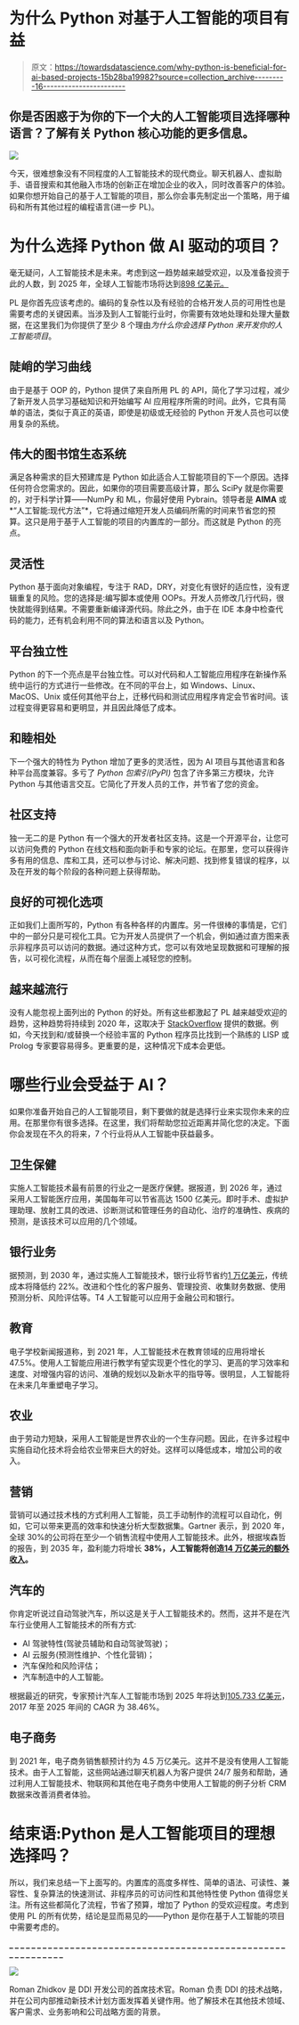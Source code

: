 # 为什么 Python 对基于人工智能的项目有益

> 原文：<https://towardsdatascience.com/why-python-is-beneficial-for-ai-based-projects-15b28ba19982?source=collection_archive---------16----------------------->

## 你是否困惑于为你的下一个大的人工智能项目选择哪种语言？了解有关 Python 核心功能的更多信息。

![](img/6f23fba0b1107517c63ef018c2376919.png)

今天，很难想象没有不同程度的人工智能技术的现代商业。聊天机器人、虚拟助手、语音搜索和其他融入市场的创新正在增加企业的收入，同时改善客户的体验。如果你想开始自己的基于人工智能的项目，那么你会事先制定出一个策略，用于编码和所有其他过程的编程语言(进一步 PL)。

# 为什么选择 Python 做 AI 驱动的项目？

毫无疑问，人工智能技术是未来。考虑到这一趋势越来越受欢迎，以及准备投资于此的人数，到 2025 年，全球人工智能市场将达到[898 亿美元。](https://www.statista.com/statistics/607716/worldwide-artificial-intelligence-market-revenues/)

PL 是你首先应该考虑的。编码的复杂性以及有经验的合格开发人员的可用性也是需要考虑的关键因素。当涉及到人工智能行业时，你需要有效地处理和处理大量数据，在这里我们为你提供了至少 8 个理由*为什么你会选择 Python 来开发你的人工智能项目*。

## 陡峭的学习曲线

由于是基于 OOP 的，Python 提供了来自所用 PL 的 API，简化了学习过程，减少了新开发人员学习基础知识和开始编写 AI 应用程序所需的时间。此外，它具有简单的语法，类似于真正的英语，即使是初级或无经验的 Python 开发人员也可以使用复杂的系统。

## 伟大的图书馆生态系统

满足各种需求的巨大预建库是 Python 如此适合人工智能项目的下一个原因。选择任何符合您需求的。因此，如果你的项目需要高级计算，那么 SciPy 就是你需要的，对于科学计算——NumPy 和 ML，你最好使用 Pybrain。领导者是 **AIMA** 或*“人工智能:现代方法”*，它将通过缩短开发人员编码所需的时间来节省您的预算。这只是用于基于人工智能的项目的内置库的一部分。而这就是 Python 的亮点。

## 灵活性

Python 基于面向对象编程，专注于 RAD，DRY，对变化有很好的适应性，没有逻辑重复的风险。您的选择是:编写脚本或使用 OOPs。开发人员修改几行代码，很快就能得到结果。不需要重新编译源代码。除此之外，由于在 IDE 本身中检查代码的能力，还有机会利用不同的算法和语言以及 Python。

## 平台独立性

Python 的下一个亮点是平台独立性。可以对代码和人工智能应用程序在新操作系统中运行的方式进行一些修改。在不同的平台上，如 Windows、Linux、MacOS、Unix 或任何其他平台上，迁移代码和测试应用程序肯定会节省时间。该过程变得更容易和更明显，并且因此降低了成本。

## 和睦相处

下一个强大的特性为 Python 增加了更多的灵活性，因为 AI 项目与其他语言和各种平台高度兼容。多亏了 *Python 包索引(PyPI)* 包含了许多第三方模块，允许 Python 与其他语言交互。它简化了开发人员的工作，并节省了您的资金。

## 社区支持

独一无二的是 Python 有一个强大的开发者社区支持。这是一个开源平台，让您可以访问免费的 Python 在线文档和面向新手和专家的论坛。在那里，您可以获得许多有用的信息、库和工具，还可以参与讨论、解决问题、找到修复错误的程序，以及在开发的每个阶段的各种问题上获得帮助。

## 良好的可视化选项

正如我们上面所写的，Python 有各种各样的内置库。另一件很棒的事情是，它们中的一部分只是可视化工具。它为开发人员提供了一个机会，例如通过直方图来表示非程序员可以访问的数据。通过这种方式，您可以有效地呈现数据和可理解的报告，以可视化流程，从而在每个层面上减轻您的控制。

## 越来越流行

没有人能忽视上面列出的 Python 的好处。所有这些都激起了 PL 越来越受欢迎的趋势，这种趋势将持续到 2020 年，这取决于 [StackOverflow](https://stackoverflow.blog/2017/09/06/incredible-growth-python/) 提供的数据。例如，今天找到和/或替换一个经验丰富的 Python 程序员比找到一个熟练的 LISP 或 Prolog 专家要容易得多。更重要的是，这种情况下成本会更低。

# 哪些行业会受益于 AI？

如果你准备开始自己的人工智能项目，剩下要做的就是选择行业来实现你未来的应用。在那里你有很多选择。在这里，我们将帮助您拉近距离并简化您的决定。下面你会发现在不久的将来，7 个行业将从人工智能中获益最多。

## 卫生保健

实施人工智能技术最有前景的行业之一是医疗保健。据报道，到 2026 年，通过采用人工智能医疗应用，美国每年可以节省高达 1500 亿美元。即时手术、虚拟护理助理、放射工具的改进、诊断测试和管理任务的自动化、治疗的准确性、疾病的预测，是该技术可以应用的几个领域。

## 银行业务

据预测，到 2030 年，通过实施人工智能技术，银行业将节省约[1 万亿美元](https://next.autonomous.com/augmented-finance-machine-intelligence)，传统成本将降低约 22%。改进和个性化的客户服务、管理投资、收集财务数据、使用预测分析、风险评估等。T4 人工智能可以应用于金融公司和银行。

## 教育

电子学校新闻报道称，到 2021 年，人工智能技术在教育领域的应用将增长 47.5%。使用人工智能应用进行教学有望实现更个性化的学习、更高的学习效率和速度、对增强内容的访问、准确的规划以及新水平的指导等。很明显，人工智能将在未来几年重塑电子学习。

## 农业

由于劳动力短缺，采用人工智能是世界农业的一个生存问题。因此，在许多过程中实施自动化技术将会给农业带来巨大的好处。这样可以降低成本，增加公司的收入。

## 营销

营销可以通过技术栈的方式利用人工智能，员工手动制作的流程可以自动化，例如，它可以带来更高的效率和快速分析大型数据集。Gartner 表示，到 2020 年，全球 30%的公司将在至少一个销售流程中使用人工智能技术。此外，根据埃森哲的报告，到 2035 年，盈利能力将增长 **38%，人工智能将创造[14 万亿美元的额外收入](https://www.accenture.com/us-en/insight-ai-industry-growth#search)。**

## 汽车的

你肯定听说过自动驾驶汽车，所以这是关于人工智能技术的。然而，这并不是在汽车行业使用人工智能技术的所有方式:

*   AI 驾驶特性(驾驶员辅助和自动驾驶驾驶)；
*   AI 云服务(预测性维护、个性化营销)；
*   汽车保险和风险评估；
*   汽车制造中的人工智能。

根据最近的研究，专家预计汽车人工智能市场到 2025 年将达到[105.733 亿美元](https://www.marketsandmarkets.com/Market-Reports/automotive-artificial-intelligence-market-248804391.html)，2017 年至 2025 年间的 CAGR 为 38.46%。

## 电子商务

到 2021 年，电子商务销售额预计约为 4.5 万亿美元。这并不是没有使用人工智能技术。由于人工智能，这些网站通过聊天机器人为客户提供 24/7 服务和帮助，通过利用人工智能技术、物联网和其他在电子商务中使用人工智能的例子分析 CRM 数据来改善消费者体验。

# 结束语:Python 是人工智能项目的理想选择吗？

所以，我们来总结一下上面写的。内置库的高度多样性、简单的语法、可读性、兼容性、复杂算法的快速测试、非程序员的可访问性和其他特性使 Python 值得您关注。所有这些都简化了流程，节省了预算，增加了 Python 的受欢迎程度。考虑到使用 PL 的所有优势，结论是显而易见的——Python 是你在基于人工智能的项目中需要考虑的。

**_ _ _ _ _ _ _ _ _ _ _ _ _ _ _ _ _ _ _ _ _ _ _ _ _ _ _ _ _ _ _ _ _ _ _ _ _ _ _ _ _ _ _ _ _ _ _ _ _ _ _ _ _ _ _ _ _ _ _ _**

![](img/21ddeee6a5d7d0964c396b843d3f13c9.png)

Roman Zhidkov 是 DDI 开发公司的首席技术官。Roman 负责 DDI 的技术战略，并在公司内部推动新技术计划方面发挥着关键作用。他了解技术在其他技术领域、客户需求、业务影响和公司战略方面的背景。